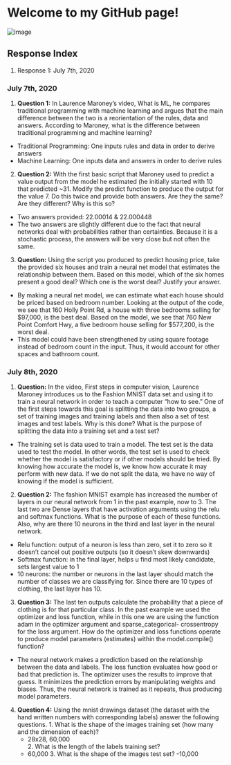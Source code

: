 # Welcome to my GitHub page!
![image](https://user-images.githubusercontent.com/67920563/86965771-0553e380-c136-11ea-841e-ca6878d8cc8e.png)
## Response Index
1. Response 1: July 7th, 2020

### July 7th, 2020
1. **Question 1:** In Laurence Maroney’s video, What is ML, he compares traditional programming with machine learning and argues that the main difference between the two is a reorientation of the rules, data and answers. According to Maroney, what is the difference between traditional programming and machine learning?
  - Traditional Programming: One inputs rules and data in order to derive answers 
  - Machine Learning: One inputs data and answers in order to derive rules
2. **Question 2:** With the first basic script that Maroney used to predict a value output from the model he estimated (he initially started with 10 that predicted ~31.  Modify the predict function to produce the output for the value 7.  Do this twice and provide both answers.  Are they the same?  Are they different? Why is this so?
  -	Two answers provided: 22.00014 & 22.000448
  -	The two answers are slightly different due to the fact that neural networks deal with probabilities rather than certainties. Because it is a stochastic process, the answers will be very close but not often the same.
3. **Question:** Using the script you produced to predict housing price, take the provided six houses and train a neural net model that estimates the relationship between them. Based on this model, which of the six homes present a good deal? Which one is the worst deal? Justify your answer.
  -	By making a neural net model, we can estimate what each house should be priced based on bedroom number. Looking at the output of the code, we see that 160 Holly Point Rd, a house with three bedrooms selling for $97,000, is the best deal. Based on the model, we see that 760 New Point Comfort Hwy, a five bedroom house selling for $577,200, is the worst deal.
  - This model could have been strengthened by using square footage instead of bedroom count in the input. Thus, it would account for other spaces and bathroom count.
  
  ### July 8th, 2020
  1. **Question:** In the video, First steps in computer vision, Laurence Maroney introduces us to the Fashion MNIST data set and using it to train a neural network in order to teach a computer “how to see.” One of the first steps towards this goal is splitting the data into two groups, a set of training images and training labels and then also a set of test images and test labels.  Why is this done?  What is the purpose of splitting the data into a training set and a test set?
  -	The training set is data used to train a model. The test set is the data used to test the model. In other words, the test set is used to check whether the model is satisfactory or if other models should be tried. By knowing how accurate the model is, we know how accurate it may perform with new data. If we do not split the data, we have no way of knowing if the model is sufficient.
  2. **Question 2:** The fashion MNIST example has increased the number of layers in our neural network from 1 in the past example, now to 3.  The last two are Dense layers that have activation arguments using the relu and softmax functions.  What is the purpose of each of these functions.  Also, why are there 10 neurons in the third and last layer in the neural network.
  -	 Relu function: output of a neuron is less than zero, set it to zero so it doesn’t cancel out positive outputs (so it doesn’t skew downwards)
  -	Softmax function: in the final layer, helps u find most likely candidate, sets largest value to 1 
  -	10 neurons: the number or neurons in the last layer should match the number of classes we are classifying for. Since there are 10 types of clothing, the last layer has 10.
  3. **Question 3:** The last ten outputs calculate the probability that a piece of clothing is for that particular class.
In the past example we used the optimizer and loss function, while in this one we are using the function adam in the optimizer argument and sparse_categorical-
crossentropy for the loss argument.  How do the optimizer and loss functions operate to produce model parameters (estimates) within the model.compile() function?
  -	The neural network makes a prediction based on the relationship between the data and labels. The loss function evaluates how good or bad that prediction is. The optimizer uses the results to improve that guess. It minimizes the prediction errors by manipulating weights and biases. Thus, the neural network is trained as it repeats, thus producing model parameters. 
  4. **Question 4:** Using the mnist drawings dataset (the dataset with the hand written numbers with corresponding labels) answer the following questions.
    1. What is the shape of the images training set (how many and the dimension of 
  each)?
      - 28x28, 60,000  
    2. What is the length of the labels training set? 
      - 60,000
    3. What is the shape of the images test set? 
      -10,000
  

  

  
